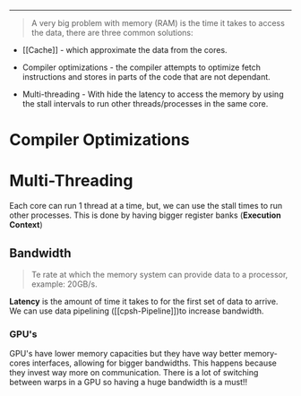 ***
> A very big problem with memory (RAM) is the time it takes to access the data, there are three common solutions:

- [[Cache]] - which approximate the data from the cores.

- Compiler optimizations - the compiler attempts to optimize fetch instructions and stores in parts of the code that are not dependant.

- Multi-threading - With hide the latency to access the memory by using the stall intervals to run other threads/processes in the same core.
# Compiler Optimizations

# Multi-Threading

Each core can run 1 thread at a time, but, we can use the stall times to run other processes. This is done by having bigger register banks (**Execution Context**)

## Bandwidth

> Te rate at which the memory system can provide data to a processor, example: 20GB/s.

**Latency** is the amount of time it takes to for the first set of data to arrive.
We can use data pipelining ([[cpsh-Pipeline]])to increase bandwidth.

### GPU's
GPU's have lower memory capacities but they have way better memory-cores interfaces, allowing for bigger bandwidths. This happens because they invest way more on communication.
There is a lot of switching between warps in a GPU so having a huge bandwidth is a must!!
